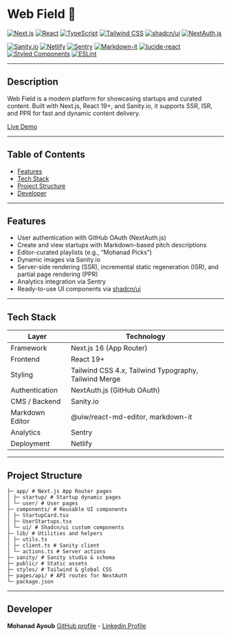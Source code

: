 # Web Field 🚀

[![Next.js](https://img.shields.io/badge/Next.js-16.0.0-blue?logo=next.js&logoColor=white)](https://nextjs.org/)
[![React](https://img.shields.io/badge/React-19.1.0-61DAFB?logo=react&logoColor=white)](https://reactjs.org/)
[![TypeScript](https://img.shields.io/badge/TypeScript-5.3.0-3178C6?logo=typescript&logoColor=white)](https://www.typescriptlang.org/)
[![Tailwind CSS](https://img.shields.io/badge/Tailwind%20CSS-4.0.0-06B6D4?logo=tailwind-css&logoColor=white)](https://tailwindcss.com/)
[![shadcn/ui](https://img.shields.io/badge/shadcn/ui-Ready%20Components-1F2937?logo=tailwindcss&logoColor=white)](https://ui.shadcn.com/)
[![NextAuth.js](https://img.shields.io/badge/NextAuth.js-v5.0.0-blue?style=flat&logo=https://next-auth.js.org/img/logo/logo-sm.png&logoWidth=12)](https://next-auth.js.org/)

[![Sanity.io](https://img.shields.io/badge/Sanity.io-4.10.2-FF3E00?logo=sanity&logoColor=white)](https://www.sanity.io/)
[![Netlify](https://img.shields.io/badge/Netlify-Deploy-success?logo=netlify&logoColor=white)](https://www.netlify.com/)
[![Sentry](https://img.shields.io/badge/Sentry-Monitoring-3B4252?logo=sentry&logoColor=white)](https://sentry.io/)
[![Markdown-it](https://img.shields.io/badge/Markdown--it-14.1.0-000000?logo=markdown&logoColor=white)](https://github.com/markdown-it/markdown-it)
[![lucide-react](https://img.shields.io/badge/Lucide-React-4B5563?logo=react&logoColor=white)](https://lucide.dev/)
[![Styled Components](https://img.shields.io/badge/Styled%20Components-6.1.19-DB7093?logo=styled-components&logoColor=white)](https://styled-components.com/)
[![ESLint](https://img.shields.io/badge/ESLint-9.0.0-4B32C3?logo=eslint&logoColor=white)](https://eslint.org/)

---

## Description

Web Field is a modern platform for showcasing startups and curated content. Built with Next.js, React 19+, and Sanity.io, it supports SSR, ISR, and PPR for fast and dynamic content delivery.

[Live Demo](https://web-field.netlify.app)

---

## Table of Contents

- [Features](#features)
- [Tech Stack](#tech-stack)
- [Project Structure](#project-structure)
- [Developer](#developer)

---

## Features

- User authentication with GitHub OAuth (NextAuth.js)
- Create and view startups with Markdown-based pitch descriptions
- Editor-curated playlists (e.g., “Mohanad Picks”)
- Dynamic images via Sanity.io
- Server-side rendering (SSR), incremental static regeneration (ISR), and partial page rendering (PPR)
- Analytics integration via Sentry
- Ready-to-use UI components via [shadcn/ui](https://ui.shadcn.com/)

---

## Tech Stack

| Layer           | Technology                                            |
| --------------- | ----------------------------------------------------- |
| Framework       | Next.js 16 (App Router)                               |
| Frontend        | React 19+                                             |
| Styling         | Tailwind CSS 4.x, Tailwind Typography, Tailwind Merge |
| Authentication  | NextAuth.js (GitHub OAuth)                            |
| CMS / Backend   | Sanity.io                                             |
| Markdown Editor | @uiw/react-md-editor, markdown-it                     |
| Analytics       | Sentry                                                |
| Deployment      | Netlify                                               |

---

## Project Structure

```
├─ app/ # Next.js App Router pages
│ ├─ startup/ # Startup dynamic pages
│ └─ user/ # User pages
├─ components/ # Reusable UI components
│ ├─ StartupCard.tsx
│ ├─ UserStartups.tsx
│ └─ ui/ # Shadcn/ui custom components
├─ lib/ # Utilities and helpers
│ ├─ utils.ts
│ ├─ client.ts # Sanity client
│ └─ actions.ts # Server actions
├─ sanity/ # Sanity studio & schema
├─ public/ # Static assets
├─ styles/ # Tailwind & global CSS
├─ pages/api/ # API routes for NextAuth
└─ package.json
```

---

## Developer

**Mohanad Ayoub** [GitHub profile](https://github.com/zlmohanadlz) - [Linkedin Profile](https://www.linkedin.com/in/mohanad-ayoub-55bb29382)
